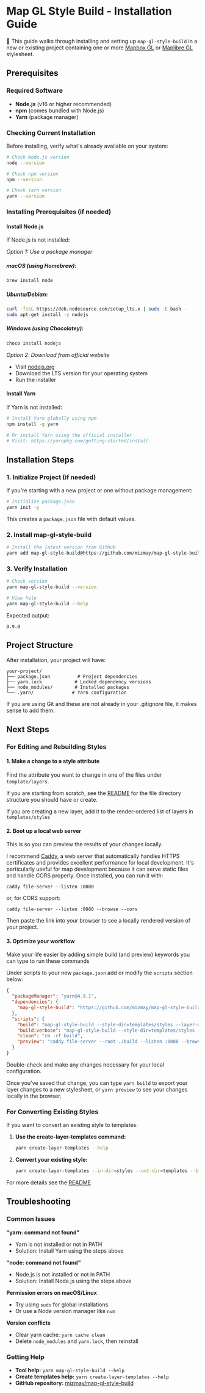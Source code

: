 # Map GL Style Build - Installation Guide

:wave: This guide walks through installing and setting up `map-gl-style-build` in a new or existing project containing one or more [Mapbox GL](https://docs.mapbox.com/mapbox-gl-js/style-spec/) or [Maplibre GL](https://maplibre.org/maplibre-style-spec) stylesheet.

## Prerequisites

### Required Software
- **Node.js** (v16 or higher recommended)
- **npm** (comes bundled with Node.js)
- **Yarn** (package manager)

### Checking Current Installation

Before installing, verify what's already available on your system:

```bash
# Check Node.js version
node --version

# Check npm version
npm --version

# Check Yarn version
yarn --version
```

### Installing Prerequisites (if needed)

#### Install Node.js
If Node.js is not installed:

*Option 1: Use a package manager*

##### **macOS (using Homebrew):**
```bash
brew install node
```
##### **Ubuntu/Debian:**
```bash
curl -fsSL https://deb.nodesource.com/setup_lts.x | sudo -E bash -
sudo apt-get install -y nodejs
```
##### **Windows (using Chocolatey):**
```bash
choco install nodejs
```
*Option 2: Download from official website*
- Visit [nodejs.org](https://nodejs.org/)
- Download the LTS version for your operating system
- Run the installer

#### Install Yarn
If Yarn is not installed:

```bash
# Install Yarn globally using npm
npm install -g yarn

# Or install Yarn using the official installer
# Visit: https://yarnpkg.com/getting-started/install
```

## Installation Steps

### 1. Initialize Project (if needed)

If you're starting with a new project or one without package management:

```bash
# Initialize package.json
yarn init -y
```

This creates a `package.json` file with default values.

### 2. Install map-gl-style-build

```bash
# Install the latest version from GitHub
yarn add map-gl-style-build@https://github.com/mizmay/map-gl-style-build
```

### 3. Verify Installation

```bash
# Check version
yarn map-gl-style-build --version

# View help
yarn map-gl-style-build --help
```

Expected output:
```
0.9.0
```

## Project Structure

After installation, your project will have:

```
your-project/
├── package.json          # Project dependencies
├── yarn.lock            # Locked dependency versions
├── node_modules/        # Installed packages
└── .yarn/              # Yarn configuration
```
If you are using Git and these are not already in your .gitignore file, it makes sense to add them.

## Next Steps

### For Editing and Rebuilding Styles

#### 1. Make a change to a style attribute 

Find the attribute you want to change in one of the files under `template/layers`.

If you are starting from scratch, see the [README](README.md) for the file directory structure you should have or create.

If you are creating a new layer, add it to the render-ordered list of layers in `templates/styles`

#### 2. Boot up a local web server 

This is so you can preview the results of your changes locally.

I recommend [Caddy](https://caddyserver.com/docs/install), a web server that automatically handles HTTPS certificates and provides excellent performance for local development. It's particularly useful for map development because it can serve static files and handle CORS properly. Once installed, you can run it with:

`caddy file-server --listen :8080`

or, for CORS support:

`caddy file-server --listen :8080 --browse --cors`

Then paste the link into your browser to see a locally rendered version of your project.

#### 3. Optimize your workflow

Make your life easier by adding simple build (and preview) keywords you can type to run these commands

Under scripts to your new `package.json` add or modify the `scripts` section below:

```json
{
  "packageManager": "yarn@4.9.1",
  "dependencies": {
    "map-gl-style-build": "https://github.com/mizmay/map-gl-style-build"
  },
  "scripts": {
    "build": "map-gl-style-build --style-dir=templates/styles --layer-dir=templates/layers --out-dir=build",
    "build:verbose": "map-gl-style-build --style-dir=templates/styles --layer-dir=templates/layers --out-dir=build -v",
    "clean": "rm -rf build",
    "preview": "caddy file-server --root ./build --listen :8080 --browse --cors",
  }
}
```

Double-check and make any changes necessary for your local configuration.

Once you've saved that change, you can type `yarn build` to export your layer changes to a new stylesheet, or `yarn preview` to see your changes locally in the browser.

### For Converting Existing Styles

If you want to convert an existing style to templates:

1. **Use the create-layer-templates command:**
   ```bash
   yarn create-layer-templates --help
   ```

2. **Convert your existing style:**
   ```bash
   yarn create-layer-templates --in-dir=styles --out-dir=templates --base-style-path=styles/main-style.json
   ```

For more details see the [README](README.md)

## Troubleshooting

### Common Issues

**"yarn: command not found"**
- Yarn is not installed or not in PATH
- Solution: Install Yarn using the steps above

**"node: command not found"**
- Node.js is not installed or not in PATH
- Solution: Install Node.js using the steps above

**Permission errors on macOS/Linux**
- Try using `sudo` for global installations
- Or use a Node version manager like `nvm`

**Version conflicts**
- Clear yarn cache: `yarn cache clean`
- Delete `node_modules` and `yarn.lock`, then reinstall

### Getting Help

- **Tool help:** `yarn map-gl-style-build --help`
- **Create templates help:** `yarn create-layer-templates --help`
- **GitHub repository:** [mizmay/map-gl-style-build](https://github.com/mizmay/map-gl-style-build)

